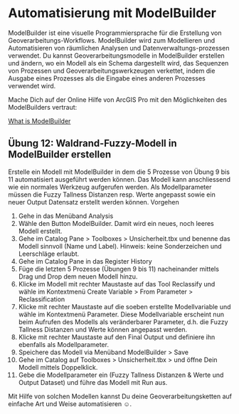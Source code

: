 # Automatisierung mit ModelBuilder

ModelBuilder ist eine visuelle Programmiersprache für die Erstellung von Geoverarbeitungs-Workflows. ModelBuilder wird zum Modellieren und Automatisieren von räumlichen Analysen und Datenverwaltungs-prozessen verwendet. Du kannst Geoverarbeitungsmodelle in ModelBuilder erstellen und ändern, wo ein Modell als ein Schema dargestellt wird, das Sequenzen von Prozessen und Geoverarbeitungswerkzeugen verkettet, indem die Ausgabe eines Prozesses als die Eingabe eines anderen Prozesses verwendet wird.

Mache Dich auf der Online Hilfe von ArcGIS Pro mit den Möglichkeiten des ModelBuilders vertraut:

[What is ModelBuilder](https://pro.arcgis.com/en/pro-app/help/analysis/geoprocessing/modelbuilder/what-is-modelbuilder-.htm)

## Übung 12: Waldrand-Fuzzy-Modell in ModelBuilder erstellen

Erstelle ein Modell mit ModelBuilder in dem die 5 Prozesse von Übung 9 bis 11 automatisiert ausgeführt werden können. Das Modell kann anschliessend wie ein normales Werkzeug aufgerufen werden. Als Modellparameter müssen die Fuzzy Tallness Distanzen resp. Werte angepasst sowie ein neuer Output Datensatz erstellt werden können. 
Vorgehen
1. Gehe in das Menüband Analysis
2. Wähle den Button ModelBuilder. Damit wird ein neues, noch leeres Modell erstellt.
3. Gehe im Catalog Pane > Toolboxes > Unsicherheit.tbx und benenne das Modell sinnvoll (Name und Label). Hinweis: keine Sonderzeichen und Leerschläge erlaubt.
4. Gehe im Catalog Pane in das Register History
5. Füge die letzten 5 Prozesse (Übungen 9 bis 11) nacheinander mittels Drag und Drop dem neuen Modell hinzu.
6. Klicke im Modell mit rechter Maustaste auf das Tool Reclassify und wähle im Kontextmenü Create Variable > From Parameter > Reclassification
7. Klicke mit rechter Maustaste auf die soeben erstellte Modellvariable und wähle im Kontextmenü Parameter. Diese Modellvariable erscheint nun beim Aufrufen des Modells als veränderbarer Parameter, d.h. die Fuzzy Tallness Distanzen und Werte können angepasst werden.
8. Klicke mit rechter Maustaste auf den Final Output und definiere ihn ebenfalls als Modellparameter.
9. Speichere das Modell via Menüband ModelBuilder > Save
10. Gehe im Catalog auf Toolboxes > Unsicherheit.tbx > und öffne Dein Modell mittels Doppelklick.
11. Gebe die Modellparameter ein (Fuzzy Tallness Distanzen & Werte und Output Dataset) und führe das Modell mit Run aus.

Mit Hilfe von solchen Modellen kannst Du deine Geoverarbeitungsketten auf einfache Art und Weise automatisieren ☺.
